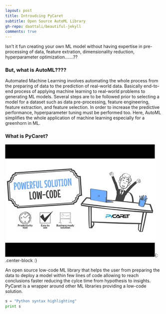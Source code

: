 ```yaml
---
layout: post
title: Introudcing PyCaret
subtitle: Open Source AutoML Library
gh-repo: daattali/beautiful-jekyll
comments: true
---
```


Isn't it fun creating your own ML model without having expertise in pre-processing of data, feature extration, dimensionality reduction, hyperparameter optimization.......??


### But, what is AutoML????
Automated Machine Learning involves automating the whole process from the preparing of data to the prediction of real-world data. Basically end-to-end process of applying machine learning to real-world problems to generating ML models. Several steps are to be followed prior to selecting a model for a dataset such as data pre-processing, feature engineering, feature extraction, and feature selection. In order to increase the predictive performance, hyperparameter tuning must be performed too. Here, AutoML simplifies the whole application of machine learning especially for a greenhorn in ML.


### What is PyCaret?

<img src="/img/pycaret/pycaret1.jpeg">{: .center-block :}

An open source low-code ML library that helps the user from preparing the data to deploy a model within few lines of code allowing to reach conclusions faster reducing the cylce time from hypothesis to insights. PyCaret is a wrapper around other ML libraries providing a low-code solution.

```python
s = "Python syntax highlighting"
print s
```
